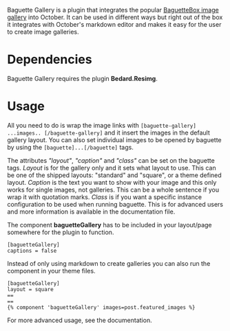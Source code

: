 Baguette Gallery is a plugin that integrates the popular [BaguetteBox image gallery](https://github.com/feimosi/baguetteBox.js)
into October. It can be used in different ways but right out of the box it integrates
with October's markdown editor and makes it easy for the user to create image galleries.

# Dependencies

Baguette Gallery requires the plugin **Bedard.Resimg**.

# Usage

All you need to do is wrap the image links with `[baguette-gallery] ...images.. [/baguette-gallery]`
and it insert the images in the default gallery layout. You can also set individual
images to be opened by baguette by using the `[baguette]...[/baguette]` tags.

The attributes *"layout"*, *"caption"* and *"class"* can be set on the baguette tags.
*Layout* is for the gallery only and it sets what layout to use. This can be one of
the shipped layouts: "standard" and "square", or a theme defined layout. *Caption*
is the text you want to show with your image and this only works for single images,
not galleries. This can be a whole sentence if you wrap it with quotation marks.
*Class* is if you want a specific instance configuration to be used when running
baguette. This is for advanced users and more information is available in the
documentation file.

The component **baguetteGallery** has to be included in your layout/page somewhere
for the plugin to function.
```
[baguetteGallery]
captions = false
```

Instead of only using markdown to create galleries you can also run the component
in your theme files.

```
[baguetteGallery]
layout = square
==
==
{% component 'baguetteGallery' images=post.featured_images %}
```

For more advanced usage, see the documentation.
